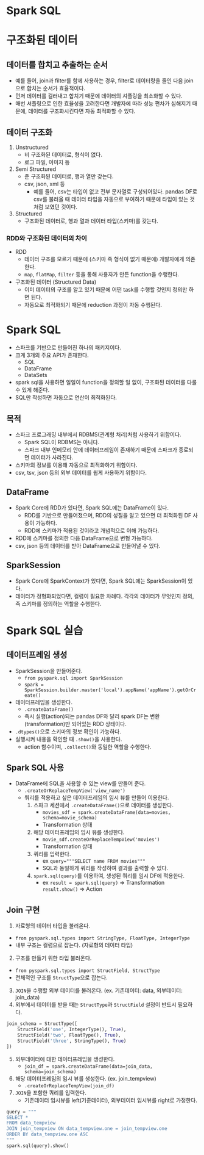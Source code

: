 # Spark SQL

# 구조화된 데이터
## 데이터를 합치고 추출하는 순서
- 예를 들어, join과 filter를 함께 사용하는 경우, filter로 데이터량을 줄인 다음 join으로 합치는 순서가 효율적이다.
- 먼저 데이터를 걸러내고 합치기 때문에 데이터의 셔플링을 최소화할 수 있다.
- 매번 셔플링으로 인한 효율성을 고려한다면 개발자에 따라 성능 편차가 심해지기 때문에, 데이터를 구조화시킨다면 자동 최적화할 수 있다.

## 데이터 구조화
1. Unstructured
   - 비 구조화된 데이터로, 형식이 없다.
   - 로그 파일, 이미지 등
2. Semi Structured
   - 준 구조화된 데이터로, 행과 열만 갖는다.
   - csv, json, xml 등
     - 예를 들어, csv는 타입이 없고 전부 문자열로 구성되어있다. pandas DF로 csv를 불러올 때 데이터 타입을 자동으로 부여하기 때문에 타입이 있는 것처럼 보였던 것이다.
3. Structured
   - 구조화된 데이터로, 행과 열과 데이터 타입(스키마)를 갖는다.


### RDD와 구조화된 데이터의 차이
- RDD
  - 데이터 구조를 모르기 때문에 (스키마 즉 형식이 없기 때문에) 개발자에게 의존한다.
  - `map`, `flatMap`, `filter` 등을 통해 사용자가 만든 function을 수행한다.
- 구조화된 데이터 (Structured Data)
  - 이미 데이터의 구조를 알고 있기 때문에 어떤 task를 수행할 것인지 정의만 하면 된다.
  - 자동으로 최적화되기 때문에 reduction 과정이 자동 수행된다.

# Spark SQL
- 스파크를 기반으로 만들어진 하나의 패키지이다.
- 크게 3개의 주요 API가 존재한다.
  - SQL
  - DataFrame
  - DataSets
- spark sql을 사용하면 일일이 function을 정의할 일 없이, 구조화된 데이터를 다룰 수 있게 해준다.
- SQL만 작성하면 자동으로 연산이 최적화된다.

## 목적
- 스파크 프로그래밍 내부에서 RDBMS(관계형 처리)처럼 사용하기 위함이다.
  - Spark SQL이 RDBMS는 아니다.
  - 스파크 내부 인메모리 안에 데이터프레임이 존재하기 때문에 스파크가 종료되면 데이터가 사라진다.
- 스키마의 정보를 이용해 자동으로 최적화하기 위함이다.
- csv, tsv, json 등의 외부 데이터를 쉽게 사용하기 위함이다.

## DataFrame
- Spark Core에 RDD가 있다면, Spark SQL에는 DataFrame이 있다.
  - RDD를 기반으로 만들어졌으며, RDD의 성질을 알고 있으면 더 최적화된 DF 사용이 가능하다.
  - RDD에 스키마가 적용된 것이라고 개념적으로 이해 가능하다.
- RDD에 스키마를 정의한 다음 DataFrame으로 변형 가능하다.
- csv, json 등의 데이터를 받아 DataFrame으로 만들어낼 수 있다.

## SparkSession
- Spark Core에 SparkContext가 있다면, Spark SQL에는 SparkSession이 있다.
- 데이터가 정형화되었다면, 컬럼이 필요한 차례다. 각각의 데이터가 무엇인지 정의, 즉 스키마를 정의하는 역할을 수행한다.



# Spark SQL 실습
## 데이터프레임 생성
- SparkSession을 만들어준다.
  - `from pyspark.sql import SparkSession`
  - `spark = SparkSession.builder.master('local').appName('appName').getOrCreate()`
- 데이터프레임을 생성한다.
  - `.createDataFrame()`
  - 즉시 실행(action)되는 pandas DF와 달리 spark DF는 변환(transformation)만 되어있는 RDD 상태이다.
- `.dtypes()`으로 스키마의 정보 확인이 가능하다.
- 실행시켜 내용을 확인할 때 `.show()`을 사용한다.
  - action 함수이며, `.collect()`와 동일한 역할을 수행한다.
 
## Spark SQL 사용
- DataFrame에 SQL을 사용할 수 있는 view를 만들어 준다.
  - `.createOrReplaceTempView('view_name')`
  - 쿼리를 적용하고 싶은 데이터프레임의 임시 뷰를 만들어 이용한다.
    1) 스파크 세션에서 `.createDataFrame()`으로 데이터를 생성한다.
       - `movies_sdf = spark.createDataFrame(data=movies, schema=movie_schema)`
       - Transformation 상태
    2) 해당 데이터프레임의 임시 뷰를 생성한다.
       - `movie_sdf.createOrReplaceTempView('movies')`
       - Transformation 상태 
    3) 쿼리를 입력한다. 
       - ex `query="""SELECT name FROM movies"""`
       - SQL과 동일하게 쿼리를 작성하여 결과를 출력할 수 있다.
    4) `spark.sql(query)`를 이용하여, 생성된 쿼리를 임시 DF에 적용한다.
       - ex `result = spark.sql(query)` => Transformation
            `result.show()`             => Action


## Join 구현
1. 자료형의 데이터 타입을 불러온다.
  - `from pyspark.sql.types import StringType, FloatType, IntegerType`
  - 내부 구조는 컬럼으로 잡는다. (자료형의 데이터 타입)
2. 구조를 만들기 위한 타입 불러온다.
  - `from pyspark.sql.types import StructField, StructType`
  - 전체적인 구조를 `StructType`으로 잡는다.
3. `JOIN`을 수행할 외부 데이터를 불러온다. (ex. 기존데이터: data, 외부데이터: join_data)
4. 외부에서 데이터를 받을 때는 `StructType`과 `StructField` 설정이 반드시 필요하다.
```py
join_schema = StructType([
    StructField('one', IntegerType(), True),
    StructField('two', FloatType(), True),
    StructField('three', StringType(), True)
])
```
5. 외부데이터에 대한 데이터프레임을 생성한다.
   - `join_df = spark.createDataFrame(data=join_data, schema=join_schema)`
6. 해당 데이터프레임의 임시 뷰를 생성한다. (ex. join_tempview)
   - `.createOrReplaceTempView(join_df)`
7. `JOIN`을 포함한 쿼리를 입력한다.
   - 기존데이터 임시뷰를 left(기준데이터), 외부데이터 임시뷰를 right로 가정한다.
```py
query = """ 
SELECT *
FROM data_tempview
JOIN join_tempview ON data_tempview.one = join_tempview.one
ORDER BY data_tempview.one ASC
"""
spark.sql(query).show()
```